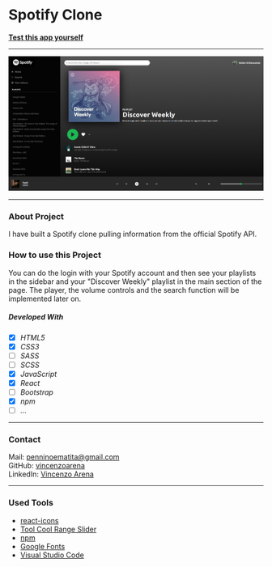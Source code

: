 # Spotify Clone

**[Test this app yourself](https://vincenzoarena.github.io/spotify-clone/)**

---

![Spotify Clone](./spotify-clone.png)

---

### About Project

I have built a Spotify clone pulling information from the official Spotify API.

### How to use this Project

You can do the login with your Spotify account and then see your playlists in the sidebar and your "Discover Weekly" playlist in the main section of the page. The player, the volume controls and the search function will be implemented later on.

##### Developed With

- [x] _HTML5_
- [x] _CSS3_
- [ ] _SASS_
- [ ] _SCSS_
- [x] _JavaScript_
- [x] _React_
- [ ] _Bootstrap_
- [x] _npm_
- [ ] _..._

---

### Contact

Mail: <penninoematita@gmail.com><br>
GitHub: [vincenzoarena](https://github.com/vincenzoarena)<br>
LinkedIn: [Vincenzo Arena](https://www.linkedin.com/in/vincenzo-arena-032a064b/)

---

### Used Tools

- [react-icons](https://react-icons.github.io/react-icons)
- [Tool Cool Range Slider](https://reactjsexample.com/range-slider-library-written-in-typescript-and-using-web-component-technologies/)
- [npm](https://www.npmjs.com/)
- [Google Fonts](https://fonts.google.com/)
- [Visual Studio Code](https://code.visualstudio.com/)